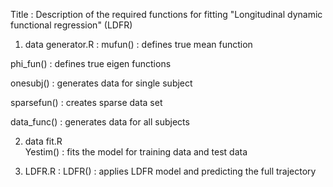 
Title : Description of the required functions for fitting "Longitudinal dynamic functional regression" (LDFR)

1. data generator.R : 
 mufun() : defines true mean function

 phi_fun() : defines true eigen functions

 onesubj() : generates data for single subject

 sparsefun() : creates sparse data set

 data_func() : generates data for all subjects
 
2. data fit.R       
 Yestim() : fits the model for training data and test data

3. LDFR.R :
 LDFR() : applies LDFR model and predicting the full trajectory
